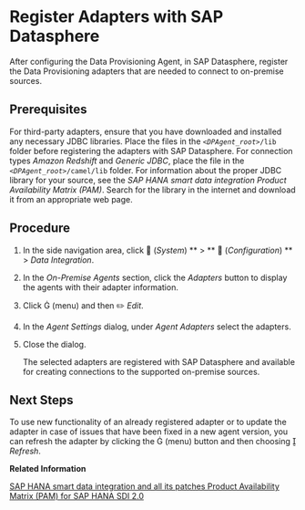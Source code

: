 <!-- loio085fc4917f6f4011900344d44d721705 -->

<link rel="stylesheet" type="text/css" href="../css/sap-icons.css"/>

# Register Adapters with SAP Datasphere

After configuring the Data Provisioning Agent, in SAP Datasphere, register the Data Provisioning adapters that are needed to connect to on-premise sources.



<a name="loio085fc4917f6f4011900344d44d721705__prereq_zhy_2f3_jlb"/>

## Prerequisites

For third-party adapters, ensure that you have downloaded and installed any necessary JDBC libraries. Place the files in the <code><i class="varname">&lt;DPAgent_root&gt;</i>/lib</code> folder before registering the adapters with SAP Datasphere. For connection types *Amazon Redshift* and *Generic JDBC*, place the file in the <code><i class="varname">&lt;DPAgent_root&gt;</i>/camel/lib</code> folder. For information about the proper JDBC library for your source, see the *SAP HANA smart data integration Product Availability Matrix \(PAM\)*. Search for the library in the internet and download it from an appropriate web page.



<a name="loio085fc4917f6f4011900344d44d721705__steps_ns4_r23_jlb"/>

## Procedure

1.  In the side navigation area, click <span class="FPA-icons-V3"></span> \(*System*\) ** \> ** :wrench: \(*Configuration*\) ** \> *Data Integration*.

2.  In the *On-Premise Agents* section, click the *Adapters* button to display the agents with their adapter information.

3.  Click <span class="SAP-icons-V5"></span> \(menu\) and then :pencil2: *Edit*.

4.  In the *Agent Settings* dialog, under *Agent Adapters* select the adapters.

5.  Close the dialog.

    The selected adapters are registered with SAP Datasphere and available for creating connections to the supported on-premise sources.




<a name="loio085fc4917f6f4011900344d44d721705__postreq_tk5_33t_vnb"/>

## Next Steps

To use new functionality of an already registered adapter or to update the adapter in case of issues that have been fixed in a new agent version, you can refresh the adapter by clicking the <span class="SAP-icons-V5"></span> \(menu\) button and then choosing <span class="SAP-icons-V5"></span> *Refresh*.

**Related Information**  


[SAP HANA smart data integration and all its patches Product Availability Matrix \(PAM\) for SAP HANA SDI 2.0](https://support.sap.com/content/dam/launchpad/en_us/pam/pam-essentials/TIP/PAM_HANA_SDI_2_0.pdf)

